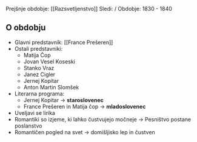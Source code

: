 Prejšnje obdobje: [[Razsvetljenstvo]]
Sledi: /
Obdobje: 1830 - 1840

## O obdobju
- Glavni predstavnik: [[France Prešeren]]
- Ostali predstavniki: 
	- Matija Čop
	- Jovan Vesel Koseski
	- Stanko Vraz
	- Janez Cigler
	- Jernej Kopitar
	- Anton Martin Slomšek
- Literarna programa:
	- Jernej Kopitar -> **staroslovenec**
	- France Prešeren in Matija čop -> **mladoslovenec**
- Uveljavi se lirika
- Romantiki so izjeme, ki lahko čustvujejo močneje -> Pesništvo postane poslanstvo
- Romantičen pogled na svet -> domišljisko lep in čustven